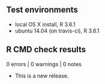 ## Test environments
* local OS X install, R 3.6.1
* ubuntu 14.04 (on travis-ci), R 3.6.1

## R CMD check results

0 errors | 0 warnings | 0 notes

* This is a new release.
